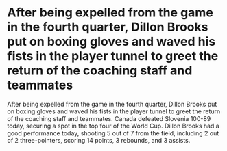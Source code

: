 # After being expelled from the game in the fourth quarter, Dillon Brooks put on boxing gloves and waved his fists in the player tunnel to greet the return of the coaching staff and teammates 
 After being expelled from the game in the fourth quarter, Dillon Brooks put on boxing gloves and waved his fists in the player tunnel to greet the return of the coaching staff and teammates. Canada defeated Slovenia 100-89 today, securing a spot in the top four of the World Cup. Dillon Brooks had a good performance today, shooting 5 out of 7 from the field, including 2 out of 2 three-pointers, scoring 14 points, 3 rebounds, and 3 assists.